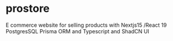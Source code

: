 # prostore
E commerce website for selling products with Nextjs15 /React 19 PostgresSQL Prisma ORM and Typescript and ShadCN UI
